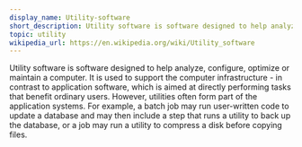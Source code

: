 ```yaml
---
display_name: Utility-software 
short_description: Utility software is software designed to help analyze, configure, optimize or maintain a computer.
topic: utility
wikipedia_url: https://en.wikipedia.org/wiki/Utility_software
---
```

Utility software is software designed to help analyze, configure, optimize or maintain a computer. It is used to support the computer infrastructure - in contrast to application software, which is aimed at directly performing tasks that benefit ordinary users. However, utilities often form part of the application systems. For example, a batch job may run user-written code to update a database and may then include a step that runs a utility to back up the database, or a job may run a utility to compress a disk before copying files.

